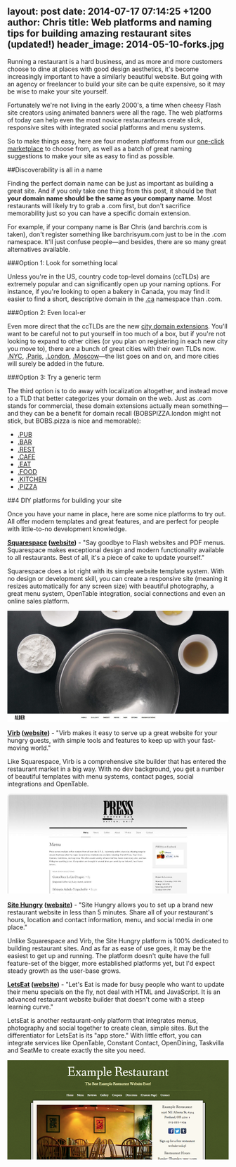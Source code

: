 layout: post
date: 2014-07-17 07:14:25 +1200
author: Chris
title: Web platforms and naming tips for building amazing restaurant sites (updated!)
header_image: 2014-05-10-forks.jpg
----

<!-- excerpt -->

Running a restaurant is a hard business, and as more and more customers choose to dine at places with good design aesthetics, it's become increasingly important to have a similarly beautiful website. But going with an agency or freelancer to build your site can be quite expensive, so it may be wise to make your site yourself. 

Fortunately we're not living in the early 2000's, a time when cheesy Flash site creators using animated banners were all the rage. The web platforms of today can help even the most novice restauranteurs create slick, responsive sites with integrated social platforms and menu systems.

So to make things easy, here are four modern platforms from our [one-click marketplace](https://iwantmyname.com/services) to choose from, as well as a batch of great naming suggestions to make your site as easy to find as possible.

<!-- /excerpt -->

##Discoverability is all in a name

Finding the perfect domain name can be just as important as building a great site. And if you only take one thing from this post, it should be that **your domain name should be the same as your company name**. Most restaurants will likely try to grab a .com first, but don't sacrifice memorability just so you can have a specific domain extension. 

For example, if your company name is Bar Chris (and barchris.com is taken), don't register something like barchrisyum.com just to be in the .com namespace. It'll just confuse people—and besides, there are so many great alternatives available.

###Option 1: Look for something local

Unless you're in the US, country code top-level domains (ccTLDs) are extremely popular and can significantly open up your naming options. For instance, if you're looking to open a bakery in Canada, you may find it easier to find a short, descriptive domain in the [.ca](https://iwantmyname.com/domains/ca-canadian-domain-name-registration-for-canada) namespace than .com.

###Option 2: Even local-er

Even more direct that the ccTLDs are the new [city domain extensions](https://iwantmyname.com/blog/2014/07/cities-are-a-good-bet-for-new-domain-extension-success.html). You'll want to be careful not to put yourself in too much of a box, but if you're not looking to expand to other cities (or you plan on registering in each new city you move to), there are a bunch of great cities with their own TLDs now. [.NYC](https://iwantmyname.com/domains/dot-nyc), [.Paris](https://iwantmyname.com/domains/dot-paris), [.London](https://iwantmyname.com/domains/dot-london), [.Moscow](https://iwantmyname.com/domains/dot-moscow)—the list goes on and on, and more cities will surely be added in the future.

###Option 3: Try a generic term

The third option is to do away with localization altogether, and instead move to a TLD that better categorizes your domain on the web. Just as .com stands for commercial, these domain extensions actually mean something—and they can be a benefit for domain recall (BOBSPIZZA.london might not stick, but BOBS.pizza is nice and memorable):

+ [.PUB](https://iwantmyname.com/domains/dot-pub)
+ [.BAR](https://iwantmyname.com/domains/dot-bar)
+ [.REST](https://iwantmyname.com/domains/dot-rest)
+ [.CAFE](https://iwantmyname.com/domains/dot-cafe)
+ [.EAT](https://iwantmyname.com/domains/dot-eat)
+ [.FOOD](https://iwantmyname.com/domains/dot-food)
+ [.KITCHEN](https://iwantmyname.com/domains/dot-kitchen)
+ [.PIZZA](https://iwantmyname.com/domains/dot-pizza)

##4 DIY platforms for building your site

Once you have your name in place, here are some nice platforms to try out. All offer modern templates and great features, and are perfect for people with little-to-no development knowledge. 

**[Squarespace](https://iwantmyname.com/features/applications/custom-domain-apps/websites/squarespace-build-your-website-with-own-url) ([website](http://www.squarespace.com/tour/restaurants))** - "Say goodbye to Flash websites and PDF menus. Squarespace makes exceptional design and modern functionality available to all restaurants. Best of all, it's a piece of cake to update yourself."

Squarespace does a lot right with its simple website template system. With no design or development skill, you can create a responsive site (meaning it resizes automatically for any screen size) with beautiful photography, a great menu system, OpenTable integration, social connections and even an online sales platform. 

![Squarespace](/media/2014-05-10-squarespace-restaurant.jpg)

**[Virb](https://iwantmyname.com/services/website-builder/virb-custom-domain) ([website](http://virb.com/restaurants))** - "Virb makes it easy to serve up a great website for your hungry guests, with simple tools and features to keep up with your fast-moving world."

Like Squarespace, Virb is a comprehensive site builder that has entered the restaurant market in a big way. With no dev background, you get a number of beautiful templates with menu systems, contact pages, social integrations and OpenTable.

![Virb](/media/2014-05-10-virb-restaurant.jpg)

**[Site Hungry](https://iwantmyname.com/services/website-builder/site-hungry-for-restaurants) ([website](http://sitehungry.com/))** - "Site Hungry allows you to set up a brand new restaurant website in less than 5 minutes. Share all of your restaurant's hours, location and contact information, menu, and social media in one place."

Unlike Squarespace and Virb, the Site Hungry platform is 100% dedicated to building restaurant sites. And as far as ease of use goes, it may be the easiest to get up and running. The platform doesn't quite have the full feature-set of the bigger, more established platforms yet, but I'd expect steady growth as the user-base grows.

**[LetsEat](https://iwantmyname.com/services/website-builder/custom-domain-letseatat) ([website](http://www.letseat.at/))** - "Let's Eat is made for busy people who want to update their menu specials on the fly, not deal with HTML and JavaScript. It is an advanced restaurant website builder that doesn't come with a steep learning curve."

LetsEat is another restaurant-only platform that integrates menus, photography and social together to create clean, simple sites. But the differentiator for LetsEat is its "app store." With little effort, you can integrate services like OpenTable, Constant Contact, OpenDining, Taskvilla and SeatMe to create exactly the site you need. 

![LetsEat](/media/2014-05-10-letseat-restaurant.png)



